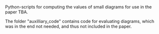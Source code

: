 Python-scripts for computing the values of small diagrams for use in the paper TBA.

The folder "auxilliary_code" contains code for evaluating diagrams, which was in the end not needed, and thus not included in the paper.
